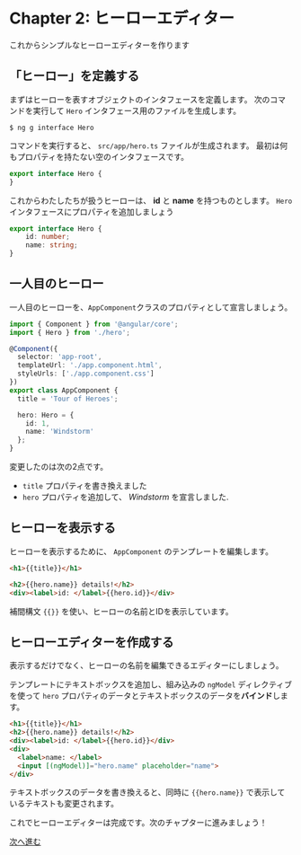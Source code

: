 # Chapter 2: ヒーローエディター

これからシンプルなヒーローエディターを作ります

## 「ヒーロー」を定義する

まずはヒーローを表すオブジェクトのインタフェースを定義します。
次のコマンドを実行して `Hero` インタフェース用のファイルを生成します。

```
$ ng g interface Hero
```

コマンドを実行すると、 `src/app/hero.ts` ファイルが生成されます。
最初は何もプロパティを持たない空のインタフェースです。

```ts
export interface Hero {
}
```

これからわたしたちが扱うヒーローは、 **id** と **name** を持つものとします。
`Hero`インタフェースにプロパティを追加しましょう

```ts
export interface Hero {
    id: number;
    name: string;
}
```

## 一人目のヒーロー

一人目のヒーローを、`AppComponent`クラスのプロパティとして宣言しましょう。

```ts
import { Component } from '@angular/core';
import { Hero } from './hero';

@Component({
  selector: 'app-root',
  templateUrl: './app.component.html',
  styleUrls: ['./app.component.css']
})
export class AppComponent {
  title = 'Tour of Heroes';

  hero: Hero = {
    id: 1,
    name: 'Windstorm'
  };
}
```

変更したのは次の2点です。

- `title` プロパティを書き換えました
- `hero` プロパティを追加して、 _Windstorm_ を宣言しました.

## ヒーローを表示する

ヒーローを表示するために、 `AppComponent` のテンプレートを編集します。

```html
<h1>{{title}}</h1>

<h2>{{hero.name}} details!</h2>
<div><label>id: </label>{{hero.id}}</div>
```

補間構文 `{{}}` を使い、ヒーローの名前とIDを表示しています。

## ヒーローエディターを作成する

表示するだけでなく、ヒーローの名前を編集できるエディターにしましょう。

テンプレートにテキストボックスを追加し、組み込みの `ngModel` ディレクティブを使って `hero` プロパティのデータとテキストボックスのデータを**バインド**します。

```html
<h1>{{title}}</h1>
<h2>{{hero.name}} details!</h2>
<div><label>id: </label>{{hero.id}}</div>
<div>
  <label>name: </label>
  <input [(ngModel)]="hero.name" placeholder="name">
</div>
```

テキストボックスのデータを書き換えると、同時に `{{hero.name}}` で表示しているテキストも変更されます。

これでヒーローエディターは完成です。次のチャプターに進みましょう！

[次へ進む](../ch-3/README.md)